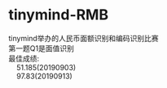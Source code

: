 # tinymind-RMB
tinymind举办的人民币面额识别和编码识别比赛</br>
第一题Q1是面值识别</br>
最佳成绩:</br>
&nbsp;&nbsp;&nbsp;&nbsp;51.185(20190903)</br>
&nbsp;&nbsp;&nbsp;&nbsp;97.83(20190913)
